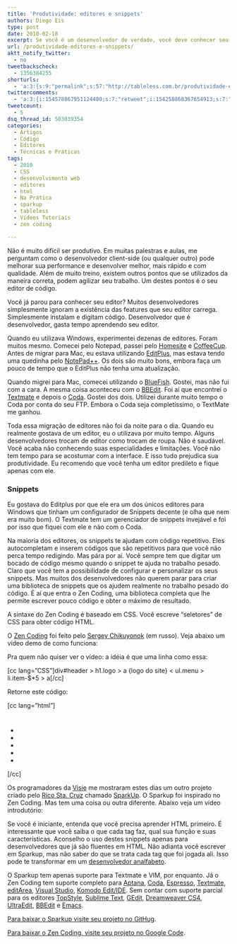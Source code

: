 ```yaml
---
title: 'Produtividade: editores e snippets'
authors: Diego Eis
type: post
date: 2010-02-18
excerpt: Se você é um desenvolvedor de verdade, você deve conhecer seu editor de códigos. Não importa qual ele seja, contanto que você o conheça do começo ao fim, saiba suas limitações e saiba utilizar suas vantagens para minimizar o tempo de produção.
url: /produtividade-editores-e-snippets/
aktt_notify_twitter:
  - no
tweetbackscheck:
  - 1356384255
shorturls:
  - 'a:3:{s:9:"permalink";s:57:"http://tableless.com.br/produtividade-editores-e-snippets";s:7:"tinyurl";s:26:"http://tinyurl.com/3jsphd4";s:4:"isgd";s:19:"http://is.gd/jBpidD";}'
twittercomments:
  - 'a:3:{i:154578867951124480;s:7:"retweet";i:154258868367654913;s:7:"retweet";i:154257360477634561;s:7:"retweet";}'
tweetcount:
  - 5
dsq_thread_id: 503039354
categories:
  - Artigos
  - Código
  - Editores
  - Técnicas e Práticas
tags:
  - 2010
  - CSS
  - desenvolvimento web
  - editores
  - html
  - Na Prática
  - sparkup
  - tableless
  - Vídeos Tutoriais
  - zen coding

---
```

Não é muito difícil ser produtivo. Em muitas palestras e aulas, me perguntam como o desenvolvedor client-side (ou qualquer outro) pode melhorar sua performance e desenvolver melhor, mais rápido e com qualidade. Além de muito treino, existem outros pontos que se utilizados da maneira correta, podem agilizar seu trabalho. Um destes pontos é o seu editor de código.
  
Você já parou para conhecer seu editor? Muitos desenvolvedores simplesmente ignoram a existência das features que seu editor carrega. Simplesmente instalam e digitam código. Desenvolvedor que é desenvolvedor, gasta tempo aprendendo seu editor.

Quando eu utilizava Windows, experimentei dezenas de editores. Foram muitos mesmo. Comecei pelo Notepad, passei pelo [Homesite][1] e [CoffeeCup][2]. Antes de migrar para Mac, eu estava utilizando [EditPlus][3], mas estava tendo uma quedinha pelo [NotePad++][4]. Os dois são muito bons, embora faça um pouco de tempo que o EditPlus não tenha uma atualização.
  
Quando migrei para Mac, comecei utilizando o [BlueFish][5]. Gostei, mas não fui com a cara. A mesma coisa aconteceu com o [BBEdit][6]. Foi aí que encontrei o [Textmate][7] e depois o [Coda][8]. Gostei dos dois. Utilizei durante muito tempo o Coda por conta do seu FTP. Embora o Coda seja completíssimo, o TextMate me ganhou.

Toda essa migração de editores não foi da noite para o dia. Quando eu realmente gostava de um editor, eu o utilizava por muito tempo. Alguns desenvolvedores trocam de editor como trocam de roupa. Não é saudável. Você acaba não conhecendo suas especialidades e limitações. Você não tem tempo para se acostumar com a interface. E isso tudo prejudica sua produtividade. Eu recomendo que você tenha um editor predileto e fique apenas com ele.

### Snippets

Eu gostava do Editplus por que ele era um dos únicos editores para Windows que tinham um configurador de Snippets decente (e olha que nem era muito bom). O Textmate tem um gerenciador de snippets invejável e foi por isso que fiquei com ele e não com o Coda.

Na maioria dos editores, os snippets te ajudam com código repetitivo. Eles autocompletam e inserem códigos que são repetitivos para que você não perca tempo redigindo. Mas pára por aí. Você sempre tem que digitar um bocado de código mesmo quando o snippet te ajuda no trabalho pesado. Claro que você tem a possibilidade de configurar e personalizar os seus snippets. Mas muitos dos desenvolvedores não querem parar para criar uma biblioteca de snippets que os ajudem realmente no trabalho pesado do código. É aí que entra o Zen Coding, uma biblioteca completa que lhe permite escrever pouco código e obter o máximo de resultado.

A sintaxe do Zen Coding é baseado em CSS. Você escreve &#8220;seletores&#8221; de CSS para obter código HTML.
  
O [Zen Coding][9] foi feito pelo [Sergey Chikuyonok][10] (em russo). Veja abaixo um vídeo demo de como funciona:



Pra quem não quiser ver o vídeo: a idéia é que uma linha como essa:
  
[cc lang=&#8221;CSS&#8221;]div#header > h1.logo > a {logo do site} < ul.menu > li.item-$*5 > a[/cc]
  
Retorne este código:
  
[cc lang=&#8221;html&#8221;]

<div id="header">
  <h1 class="logo">
    <a></a>
  </h1>
  
  <ul class="menu">
    <li class="item-1">
      <a></a>
    </li>
    <li class="item-2">
      <a></a>
    </li>
    <li class="item-3">
      <a></a>
    </li>
    <li class="item-4">
      <a></a>
    </li>
    <li class="item-5">
      <a></a>
    </li>
  </ul>
</div>

[/cc]
  
Os programadores da [Visie][11] me mostraram estes dias um outro projeto criado pelo [Rico Sta. Cruz][12] chamado [SparkUp][13]. O Sparkup foi inspirado no Zen Coding. Mas tem uma coisa ou outra diferente. Abaixo veja um vídeo introdutório:



Se você é iniciante, entenda que você precisa aprender HTML primeiro. É interessante que você saiba o que cada tag faz, qual sua função e suas características. Aconselho o uso destes snippets apenas para desenvolvedores que já são fluentes em HTML. Não adianta você escrever em Sparkup, mas não saber do que se trata cada tag que foi jogada ali. Isso pode te transformar em um [desenvolvedor analfabeto][14].

O Sparkup tem apenas suporte para Textmate e VIM, por enquanto. Já o Zen Coding tem suporte completo para [Aptana][15], [Coda][8], [Espresso][16], [Textmate][7], [editArea][17], [Visual Studio][18], [Komodo Edit/IDE][19]. Sem contar com suporte parcial para os editores [TopStyle][20], [Sublime Text][21], [GEdit][22], [Dreamweaver CS4][23], [UltraEdit][24], [BBEdit][6] e [Emacs][25].

[Para baixar o Sparkup visite seu projeto no GitHug][13].
  
[Para baixar o Zen Coding, visite seu projeto no Google Code][9].

 [1]: http://www.adobe.com/products/homesite/
 [2]: http://www.coffeecup.com/html-editor/
 [3]: http://editplus.com/
 [4]: http://notepad-plus.sourceforge.net/uk/site.htm
 [5]: http://bluefish.openoffice.nl/
 [6]: http://www.barebones.com/products/bbedit/
 [7]: http://macromates.com/
 [8]: http://www.panic.com/coda/
 [9]: http://code.google.com/p/zen-coding/
 [10]: http://chikuyonok.ru/
 [11]: http://visie.com.br/
 [12]: http://github.com/rstacruz
 [13]: http://github.com/rstacruz/sparkup
 [14]: http://tableless.com.br/desenvolvedor-analfabeto
 [15]: http://www.aptana.com/
 [16]: http://macrabbit.com/espresso/
 [17]: http://www.cdolivet.com/index.php?page=editArea
 [18]: http://www.microsoft.com/visualstudio/
 [19]: http://www.activestate.com/komodo/
 [20]: http://www.topstyle4.com/
 [21]: http://www.sublimetext.com/
 [22]: http://www.gnome.org/projects/gedit/
 [23]: http://www.adobe.com/products/dreamweaver/
 [24]: http://www.ultraedit.com/
 [25]: http://www.gnu.org/software/emacs/